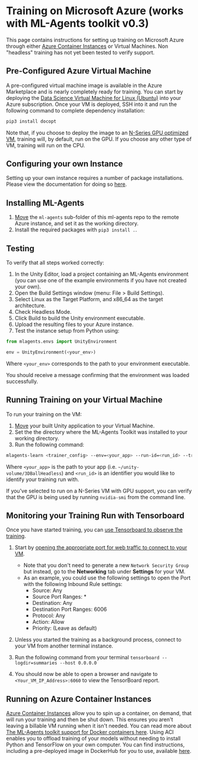# Training on Microsoft Azure (works with ML-Agents toolkit v0.3)

This page contains instructions for setting up training on Microsoft Azure
through either
[Azure Container Instances](https://azure.microsoft.com/services/container-instances/)
or Virtual Machines. Non "headless" training has not yet been tested to verify
support.

## Pre-Configured Azure Virtual Machine

A pre-configured virtual machine image is available in the Azure Marketplace and
is nearly completely ready for training.  You can start by deploying the
[Data Science Virtual Machine for Linux (Ubuntu)](https://azuremarketplace.microsoft.com/marketplace/apps/microsoft-ads.linux-data-science-vm-ubuntu)
into your Azure subscription.  Once your VM is deployed, SSH into it and run the
following command to complete dependency installation:

```sh
pip3 install docopt
```

Note that, if you choose to deploy the image to an
[N-Series GPU optimized VM](https://docs.microsoft.com/azure/virtual-machines/linux/sizes-gpu),
training will, by default, run on the GPU.  If you choose any other type of VM,
training will run on the CPU.

## Configuring your own Instance

Setting up your own instance requires a number of package installations.  Please
view the documentation for doing so
[here](Training-on-Microsoft-Azure-Custom-Instance.md).

## Installing ML-Agents

1. [Move](https://docs.microsoft.com/en-us/azure/virtual-machines/linux/copy-files-to-linux-vm-using-scp)
   the `ml-agents` sub-folder of this ml-agents repo to the remote Azure
   instance, and set it as the working directory.
2. Install the required packages with `pip3 install .`.

## Testing

To verify that all steps worked correctly:

1. In the Unity Editor, load a project containing an ML-Agents environment (you
   can use one of the example environments if you have not created your own).
2. Open the Build Settings window (menu: File > Build Settings).
3. Select Linux as the Target Platform, and x86_64 as the target architecture.
4. Check Headless Mode.
5. Click Build to build the Unity environment executable.
6. Upload the resulting files to your Azure instance.
7. Test the instance setup from Python using:

```python
from mlagents.envs import UnityEnvironment

env = UnityEnvironment(<your_env>)
```

Where `<your_env>` corresponds to the path to your environment executable.

You should receive a message confirming that the environment was loaded
successfully.

## Running Training on your Virtual Machine

To run your training on the VM:

1. [Move](https://docs.microsoft.com/en-us/azure/virtual-machines/linux/copy-files-to-linux-vm-using-scp)
    your built Unity application to your Virtual Machine.
2. Set the the directory where the ML-Agents Toolkit was installed to your
   working directory.
3. Run the following command:

```sh
mlagents-learn <trainer_config> --env=<your_app> --run-id=<run_id> --train
```

Where `<your_app>` is the path to your app (i.e.
`~/unity-volume/3DBallHeadless`) and `<run_id>` is an identifier you would like
to identify your training run with.

If you've selected to run on a N-Series VM with GPU support, you can verify that
the GPU is being used by running `nvidia-smi` from the command line.

## Monitoring your Training Run with Tensorboard

Once you have started training, you can [use Tensorboard to observe the
training](Using-Tensorboard.md).  

1. Start by [opening the appropriate port for web traffic to connect to your VM](https://docs.microsoft.com/en-us/azure/virtual-machines/windows/nsg-quickstart-portal).  

    * Note that you don't need to generate a new `Network Security Group` but
      instead, go to the **Networking** tab under **Settings** for your VM.
    * As an example, you could use the following settings to open the Port with
      the following Inbound Rule settings:
      * Source: Any
      * Source Port Ranges: *
      * Destination: Any
      * Destination Port Ranges: 6006
      * Protocol: Any
      * Action: Allow
      * Priority: (Leave as default)

2. Unless you started the training as a background process, connect to your VM
   from another terminal instance.
3. Run the following command from your terminal
   `tensorboard --logdir=summaries --host 0.0.0.0`
4. You should now be able to open a browser and navigate to
   `<Your_VM_IP_Address>:6060` to view the TensorBoard report.

## Running on Azure Container Instances

[Azure Container Instances](https://azure.microsoft.com/services/container-instances/)
allow you to spin up a container, on demand, that will run your training and
then be shut down.  This ensures you aren't leaving a billable VM running when
it isn't needed.  You can read more about
[The ML-Agents toolkit support for Docker containers here](Using-Docker.md).
Using ACI enables you to offload training of your models without needing to
install Python and TensorFlow on your own computer.  You can find instructions,
including a pre-deployed image in DockerHub for you to use, available
[here](https://github.com/druttka/unity-ml-on-azure).
